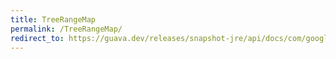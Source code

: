 ```yaml
---
title: TreeRangeMap
permalink: /TreeRangeMap/
redirect_to: https://guava.dev/releases/snapshot-jre/api/docs/com/google/common/collect/TreeRangeMap.html
---
```

